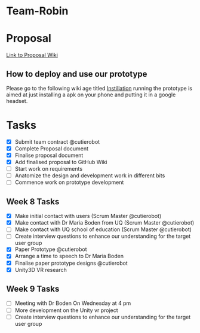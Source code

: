 # Team-Robin
# Proposal
[Link to Proposal Wiki](https://github.com/deco3500-2018/Team-Robin/wiki/Proposal)

## How to deploy and use our prototype
Please go to the following wiki age titled [Instillation](https://github.com/deco3500-2018/Team-Robin/wiki/Installation)
running the prototype is aimed at just installing a apk on your phone and putting it in a google headset.
# Tasks
- [x] Submit team contract @cutierobot
- [x] Complete Proposal document
- [x] Finalise proposal document
- [x] Add finalised proposal to GitHub Wiki
- [ ] Start work on requirements
- [ ] Anatomize the design and development work in different bits
- [ ] Commence work on prototype development

## Week 8 Tasks
- [x] Make initial contact with users (Scrum Master @cutierobot)
- [x] Make contact with Dr Maria Boden from UQ (Scrum Master @cutierobot)
- [ ] Make contact with UQ school of education (Scrum Master @cutierobot)
- [ ] Create interview questions to enhance our understanding for the target user group
- [x] Paper Prototype @cutierobot
- [x] Arrange a time to speech to Dr Maria Boden
- [x] Finalise paper prototype designs @cutierobot
- [x] Unity3D VR research
## Week 9 Tasks
- [ ] Meeting with Dr Boden On Wednesday at 4 pm
- [ ] More development on the Unity vr project 
- [ ] Create interview questions to enhance our understanding for the target user group
